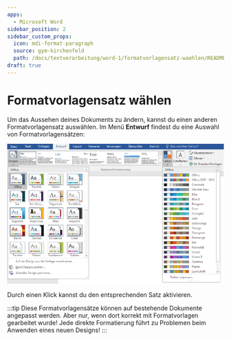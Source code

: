 ```yaml
---
apps:
  - Microsoft Word
sidebar_position: 2
sidebar_custom_props:
  icon: mdi-format-paragraph
  source: gym-kirchenfeld
  path: /docs/textverarbeitung/word-1/formatvorlagensatz-waehlen/README.md
draft: true
---
```


# Formatvorlagensatz wählen



Um das Aussehen deines Dokuments zu ändern, kannst du einen anderen Formatvorlagensatz auswählen. Im Menü __Entwurf__ findest du eine Auswahl von Formatvorlagensätzen:

![Formatvorlagensätze (Designs) und Farbvariationen](./formatvorlagensatz.png)

Durch einen Klick kannst du den entsprechenden Satz aktivieren.

:::tip
Diese Formatvorlagensätze können auf bestehende Dokumente angepasst werden. Aber nur, wenn dort korrekt mit Formatvorlagen gearbeitet wurde! Jede direkte Formatierung führt zu Problemen beim Anwenden eines neuen Designs!
:::
